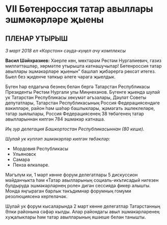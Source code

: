 <!-- page start -->
# VII Бөтенроссия татар авыллары эшмәкәрләре җыены

## ПЛЕНАР УТЫРЫШ
*3 март 2018 ел*
*«Корстон» сәүдә-күңел ачу комплексы*

**Васил Шәйхразиев:** Хәерле көн, мөхтәрәм Рөстәм Нургалиевич, газиз милләттәшләр, хөрмәтле утырышта катнашучылар! Бөтенроссия татар авыллары эшмәкәрләре җыенын” башлап җибәрергә рөхсәт итегез. Быел без җиденче тапкыр әлеге чарага җыелдык.

Бүген һәр елдагыча безнең белән бергә Татарстан Республикасы Президенты Рөстәм Нургали улы Миңнеханов. Бүгенге җыенда шулай ук Татарстан Республикасы хөкүмәт әгъзалары, Дәүләт Советы депутатлары, Татарстан Республикасының Россия Федерациясендәге вәкилләре, район һәм шәһәр башлыклары, җәмәгать эшлеклеләре, татар зыялылары, Россия Федерациясенең 38 төбәгенең татар авылларыннан килгән 784 эшмәкәр катнаша.

*Иң зур делегация Башкортостан Республикасыннан (80 кеше).*

*Шулай ук күпләп эшмәкәрләр килгән төбәкләр:*
*   Мордовия Республикасы
*   Ульяновск
*   Самара
*   Пенза өлкәләре.

Мәгълүм ки, 1 март көнне форум делегатлары 5 дискуссион мәйданчыкта һәм «Татар авылларының социаль-икътисадый нигезен булдыруда эшмәкәрләрнең роле» дигән сессиядә фикер алышты. Монда яңгыраган барлык тәкъдимнәр форумның гомуми резолюциясенә кертеләчәк.

Шулай ук форум кысаларында 2 март көнне делегатлар Татарстанның Әлки районына сәфәр кылды. Алар райондагы авыл эшмәкәрләренең хуҗалыклары һәм татар авылларының яшәеше белән танышты.<!-- page end -->